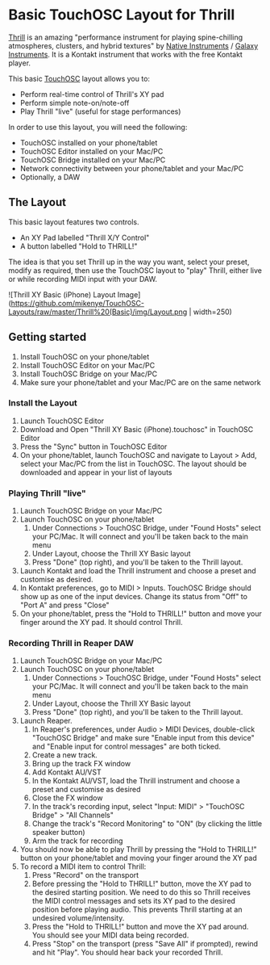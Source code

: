 # Basic TouchOSC Layout for Thrill

[Thrill](http://www.galaxy-instruments.com/thrill.html) is an amazing "performance instrument for playing spine-chilling atmospheres, clusters, and hybrid textures" by [Native Instruments](https://www.native-instruments.com/en/products/komplete/cinematic/thrill/) / [Galaxy Instruments](http://www.galaxy-instruments.com/thrill.html). It is a Kontakt instrument that works with the free Kontakt player.

This basic [TouchOSC](https://hexler.net/software/touchosc) layout allows you to:
* Perform real-time control of Thrill's XY pad
* Perform simple note-on/note-off
* Play Thrill "live" (useful for stage performances)

In order to use this layout, you will need the following:
* TouchOSC installed on your phone/tablet
* TouchOSC Editor installed on your Mac/PC
* TouchOSC Bridge installed on your Mac/PC
* Network connectivity between your phone/tablet and your Mac/PC
* Optionally, a DAW



## The Layout
This basic layout features two controls.
* An XY Pad labelled "Thrill X/Y Control"
* A button labelled "Hold to THRILL!"

The idea is that you set Thrill up in the way you want, select your preset, modify as required, then use the TouchOSC layout to "play" Thrill, either live or while recording MIDI input with your DAW.

![Thrill XY Basic (iPhone) Layout Image](<https://github.com/mikenye/TouchOSC-Layouts/raw/master/Thrill%20(Basic)/img/Layout.png> | width=250)



## Getting started
1. Install TouchOSC on your phone/tablet
1. Install TouchOSC Editor on your Mac/PC
1. Install TouchOSC Bridge on your Mac/PC
1. Make sure your phone/tablet and your Mac/PC are on the same network


### Install the Layout
1. Launch TouchOSC Editor
1. Download and Open "Thrill XY Basic (iPhone).touchosc" in TouchOSC Editor
1. Press the "Sync" button in TouchOSC Editor
1. On your phone/tablet, launch TouchOSC and navigate to Layout > Add, select your Mac/PC from the list in TouchOSC. The layout should be downloaded and appear in your list of layouts


### Playing Thrill "live"
1. Launch TouchOSC Bridge on your Mac/PC
1. Launch TouchOSC on your phone/tablet
    1. Under Connections > TouchOSC Bridge, under "Found Hosts" select your PC/Mac. It will connect and you'll be taken back to the main menu
    1. Under Layout, choose the Thrill XY Basic layout
    1. Press "Done" (top right), and you'll be taken to the Thrill layout.
1. Launch Kontakt and load the Thrill instrument and choose a preset and customise as desired.
1. In Kontakt preferences, go to MIDI > Inputs. TouchOSC Bridge should show up as one of the input devices. Change its status from "Off" to "Port A" and press "Close"
1. On your phone/tablet, press the "Hold to THRILL!" button and move your finger around the XY pad. It should control Thrill.


### Recording Thrill in Reaper DAW
1. Launch TouchOSC Bridge on your Mac/PC
1. Launch TouchOSC on your phone/tablet
    1. Under Connections > TouchOSC Bridge, under "Found Hosts" select your PC/Mac. It will connect and you'll be taken back to the main menu
    1. Under Layout, choose the Thrill XY Basic layout
    1. Press "Done" (top right), and you'll be taken to the Thrill layout.
1. Launch Reaper.
    1. In Reaper's preferences, under Audio > MIDI Devices, double-click "TouchOSC Bridge" and make sure "Enable input from this device" and "Enable input for control messages" are both ticked.
    1. Create a new track.
    1. Bring up the track FX window
     1. Add Kontakt AU/VST
      1. In the Kontakt AU/VST, load the Thrill instrument and choose a preset and customise as desired
      1. Close the FX window
    1. In the track's recording input, select "Input: MIDI" > "TouchOSC Bridge" > "All Channels"
    1. Change the track's "Record Monitoring" to "ON" (by clicking the little speaker button)
    1. Arm the track for recording
1. You should now be able to play Thrill by pressing the "Hold to THRILL!" button on your phone/tablet and moving your finger around the XY pad
1. To record a MIDI item to control Thrill:
    1. Press "Record" on the transport
    1. Before pressing the "Hold to THRILL!" button, move the XY pad to the desired starting position. We need to do this so Thrill receives the MIDI control messages and sets its XY pad to the desired position before playing audio. This prevents Thrill starting at an undesired volume/intensity.
    1. Press the "Hold to THRILL!" button and move the XY pad around. You should see your MIDI data being recorded.
    1. Press "Stop" on the transport (press "Save All" if prompted), rewind and hit "Play". You should hear back your recorded Thrill.
